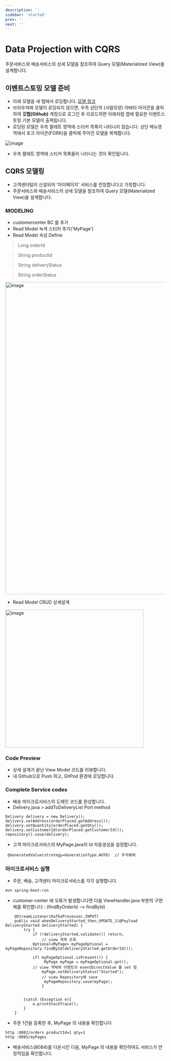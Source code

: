 ```yaml
---
description: ''
sidebar: 'started'
prev: ''
next: ''
---
```


# Data Projection with CQRS

주문서비스와 배송서비스의 상세 모델을 참조하여 Query 모델(Materialized View)을 설계합니다.

## 이벤트스토밍 모델 준비

- 아래 모델을 새 탭에서 로딩합니다.
[모델 링크](https://www.msaez.io/#/storming/labcqrs-231022)
- 브라우져에 모델이 로딩되지 않으면, 우측 상단의 (사람모양) 아바타 아이콘을 클릭하여 **깃헙(Github)** 계정으로 로그인 후 리로드하면 아래처럼 랩에 필요한 이벤트스토밍 기본 모델이 출력됩니다. 
- 로딩된 모델은 우측 팔레트 영역에 스티커 목록이 나타나지 않습니다. 상단 메뉴영역에서 포크 아이콘(FORK)을 클릭해 주어진 모델을 복제합니다. 

![image](https://github.com/acmexii/demo/assets/35618409/c9a4575c-d8e2-424b-9587-7ca789dca2e1)
- 우측 팔레트 영역에 스티커 목록들이 나타나는 것이 확인됩니다.

## CQRS 모델링 

- 고객센터팀이 신설되어 '마이페이지' 서비스를 런칭합니다고 가정합니다.
- 주문서비스와 배송서비스의 상세 모델을 참조하여 Query 모델(Materialized View)을 설계합니다.

### MODELING
- customercenter BC 를 추가
- Read Model 녹색 스티커 추가('MyPage')
- Read Model 속성 Define

> Long orderId 

> String productId

> String deliveryStatus

> String orderStatus

<img width="982" alt="image" src="https://user-images.githubusercontent.com/487999/191055790-5d6a529f-e2f7-49ab-8ee0-74d371f06090.png">

- Read Model CRUD 상세설계

<img width="434" alt="image" src="https://user-images.githubusercontent.com/487999/191056403-fbdec62b-42ea-4261-8e4e-b631c6c6779a.png">

### Code Preview 
- 상세 설계가 끝난 View Model 코드를 리뷰합니다.
- 내 Github으로 Push 하고, GitPod 환경에 로딩합니다.

### Complete Service codes
- 배송 마이크로서비스의 도메인 코드를 완성합니다.
- Delivery.java > addToDeliveryList Port method
```
Delivery delivery = new Delivery();
delivery.setAddress(orderPlaced.getAddress());
delivery.setQuantity(orderPlaced.getQty());
delivery.setCustomerId(orderPlaced.getCustomerId());
repository().save(delivery);
```

- 고객 마이크로서비스의 MyPage.java의 Id 자동생성을 설정합니다.
```
 @GeneratedValue(strategy=GenerationType.AUTO)  // 주석해제
```

### 마이크로서비스 실행
- 주문, 배송, 고객센터 마이크로서비스를 각각 실행합니다.
```
mvn spring-boot:run
```
- customer-center 에 오류가 발생합니다면 다음 ViewHandler.java 부분의 구현체를 확인합니다 : (findByOrderId --> findById)
```
    @StreamListener(KafkaProcessor.INPUT)
    public void whenDeliveryStarted_then_UPDATE_1(@Payload DeliveryStarted deliveryStarted) {
        try {
            if (!deliveryStarted.validate()) return;
                // view 객체 조회
            Optional<MyPage> myPageOptional = myPageRepository.findById(deliveryStarted.getOrderId());

            if( myPageOptional.isPresent()) {
                 MyPage myPage = myPageOptional.get();
            // view 객체에 이벤트의 eventDirectValue 를 set 함
                myPage.setDeliveryStatus("Started");    
                // view Repository에 save
                 myPageRepository.save(myPage);
                }


        }catch (Exception e){
            e.printStackTrace();
        }
    }

```
- 주문 1건을 등록한 후, MyPage 의 내용을 확인합니다
```
http :8082/orders productId=1 qty=1
http :8085/myPages
```
- 배송서비스(8084)를 다운시킨 다음, MyPage 의 내용을 확인하여도 서비스가 안정적임을 확인합니다. 